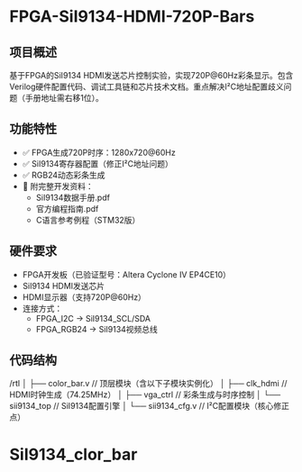 # FPGA-SiI9134-HDMI-720P-Bars

## 项目概述
基于FPGA的SiI9134 HDMI发送芯片控制实验，实现720P@60Hz彩条显示。包含Verilog硬件配置代码、调试工具链和芯片技术文档。重点解决I²C地址配置歧义问题（手册地址需右移1位）。

## 功能特性
- ✅ FPGA生成720P时序：1280x720@60Hz
- ✅ SiI9134寄存器配置（修正I²C地址问题）
- ✅ RGB24动态彩条生成
- 📁 附完整开发资料：
  - SiI9134数据手册.pdf
  - 官方编程指南.pdf  
  - C语言参考例程（STM32版）

## 硬件要求
- FPGA开发板（已验证型号：Altera Cyclone IV EP4CE10）
- SiI9134 HDMI发送芯片
- HDMI显示器（支持720P@60Hz）
- 连接方式：
  - FPGA_I2C → SiI9134_SCL/SDA
  - FPGA_RGB24 → SiI9134视频总线

## 代码结构
/rtl
│
├── color_bar.v // 顶层模块（含以下子模块实例化）
│ ├── clk_hdmi // HDMI时钟生成（74.25MHz）
│ ├── vga_ctrl // 彩条生成与时序控制
│ └── sii9134_top // SiI9134配置引擎
│ └── sii9134_cfg.v // I²C配置模块（核心修正点）

# SiI9134_clor_bar
